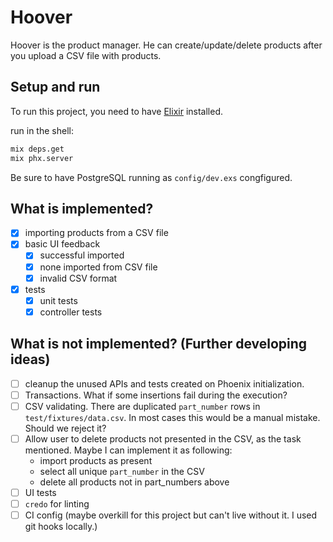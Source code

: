 # Hoover

Hoover is the product manager. He can create/update/delete products after you upload a CSV file with products.

## Setup and run

To run this project, you need to have [Elixir](https://elixir-lang.org) installed.

run in the shell:

```sh
mix deps.get
mix phx.server
```

Be sure to have PostgreSQL running as `config/dev.exs` congfigured.

## What is implemented?

* [x] importing products from a CSV file
* [x] basic UI feedback
    * [x] successful imported
    * [x] none imported from CSV file
    * [x] invalid CSV format
* [x] tests
    * [x] unit tests
    * [x] controller tests

## What is not implemented? (Further developing ideas)

* [ ] cleanup the unused APIs and tests created on Phoenix initialization.
* [ ] Transactions. What if some insertions fail during the execution?
* [ ] CSV validating. There are duplicated `part_number` rows in `test/fixtures/data.csv`. In most cases this would be a manual mistake. Should we reject it?
* [ ] Allow user to delete products not presented in the CSV, as the task mentioned. Maybe I can implement it as following:
  * import products as present
  * select all unique `part_number` in the CSV
  * delete all products not in part_numbers above
* [ ] UI tests
* [ ] `credo` for linting
* [ ] CI config (maybe overkill for this project but can't live without it. I used git hooks locally.)
